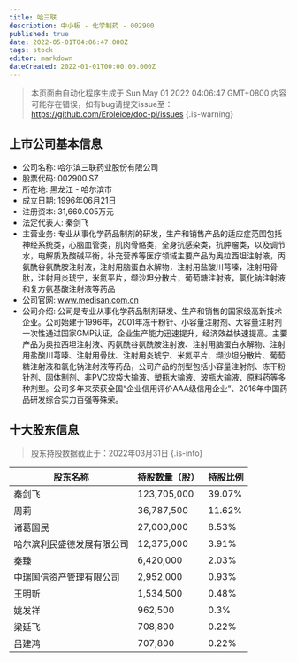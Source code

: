 ```yaml
---
title: 哈三联
description: 中小板 - 化学制药 - 002900
published: true
date: 2022-05-01T04:06:47.000Z
tags: stock
editor: markdown
dateCreated: 2022-01-01T00:00:00.000Z
---
```


> 本页面由自动化程序生成于 Sun May 01 2022 04:06:47 GMT+0800
> 内容可能存在错误，如有bug请提交issue至：https://github.com/Eroleice/doc-pi/issues
{.is-warning}

## 上市公司基本信息
- 公司名称: 哈尔滨三联药业股份有限公司
- 股票代码: 002900.SZ
- 所在地: 黑龙江 - 哈尔滨市
- 成立日期: 1996年06月21日
- 注册资本: 31,660.005万元
- 法定代表人: 秦剑飞
- 主营业务: 专业从事化学药品制剂的研发，生产和销售产品的适应症范围包括神经系统类，心脑血管类，肌肉骨骼类，全身抗感染类，抗肿瘤类，以及调节水，电解质及酸碱平衡，补充营养等医疗领域主要产品为奥拉西坦注射液，丙氨酰谷氨酰胺注射液，注射用脑蛋白水解物，注射用盐酸川芎嗪，注射用骨肽，注射用炎琥宁，米氮平片，缬沙坦分散片，葡萄糖注射液，氯化钠注射液和复方氨基酸注射液等药品
- 公司官网: www.medisan.com.cn
- 公司介绍: 公司是专业从事化学药品制剂研发、生产和销售的国家级高新技术企业。公司始建于1996年，2001年冻干粉针、小容量注射剂、大容量注射剂一次性通过国家GMP认证，企业生产能力迅速提升，经济效益快速提高。主要产品为奥拉西坦注射液、丙氨酰谷氨酰胺注射液、注射用脑蛋白水解物、注射用盐酸川芎嗪、注射用骨肽、注射用炎琥宁、米氮平片、缬沙坦分散片、葡萄糖注射液和氯化钠注射液等药品，公司产品的剂型包括小容量注射剂、冻干粉针剂、固体制剂、非PVC软袋大输液、塑瓶大输液、玻瓶大输液、原料药等多种剂型。公司多年来荣获全国“企业信用评价AAA级信用企业”、2016年中国药品研发综合实力百强等殊荣。


## 十大股东信息
> 股东持股数据截止于：2022年03月31日
{.is-info}

| 股东名称 | 持股数量（股） | 持股比例 |
| --- | --- | --- |
| 秦剑飞 | 123,705,000 | 39.07% |
| 周莉 | 36,787,500 | 11.62% |
| 诸葛国民 | 27,000,000 | 8.53% |
| 哈尔滨利民盛德发展有限公司 | 12,375,000 | 3.91% |
| 秦臻 | 6,420,000 | 2.03% |
| 中瑞国信资产管理有限公司 | 2,952,000 | 0.93% |
| 王明新 | 1,534,500 | 0.48% |
| 姚发祥 | 962,500 | 0.3% |
| 梁延飞 | 708,800 | 0.22% |
| 吕建鸿 | 707,800 | 0.22% |




